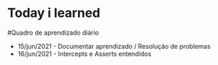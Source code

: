 # Today i learned

#Quadro de aprendizado diário

- 15/jun/2021 - Documentar aprendizado / Resolução de problemas </br>
- 16/jun/2021 - Intercepts e Asserts entendidos
